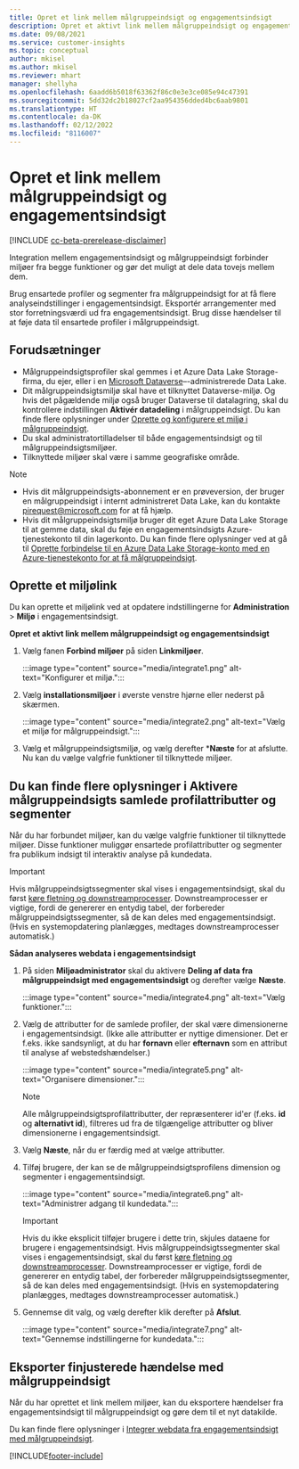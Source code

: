 ```yaml
---
title: Opret et link mellem målgruppeindsigt og engagementsindsigt
description: Opret et aktivt link mellem målgruppeindsigt og engagementsindsigt for at muliggøre tovejsdeling af data.
ms.date: 09/08/2021
ms.service: customer-insights
ms.topic: conceptual
author: mkisel
ms.author: mkisel
ms.reviewer: mhart
manager: shellyha
ms.openlocfilehash: 6aadd6b5018f63362f86c0e3e3ce085e94c47391
ms.sourcegitcommit: 5dd32dc2b18027cf2aa954356dded4bc6aab9801
ms.translationtype: HT
ms.contentlocale: da-DK
ms.lasthandoff: 02/12/2022
ms.locfileid: "8116007"
---
```

# <a name="create-a-link-between-audience-insights-and-engagement-insights"></a>Opret et link mellem målgruppeindsigt og engagementsindsigt

[!INCLUDE [cc-beta-prerelease-disclaimer](includes/cc-beta-prerelease-disclaimer.md)]

Integration mellem engagementsindsigt og målgruppeindsigt forbinder miljøer fra begge funktioner og gør det muligt at dele data tovejs mellem dem.

Brug ensartede profiler og segmenter fra målgruppeindsigt for at få flere analyseindstillinger i engagementsindsigt. Eksportér arrangementer med stor forretningsværdi ud fra engagementsindsigt. Brug disse hændelser til at føje data til ensartede profiler i målgruppeindsigt.

## <a name="prerequisites"></a>Forudsætninger

- Målgruppeindsigtsprofiler skal gemmes i et Azure Data Lake Storage-firma, du ejer, eller i en [Microsoft Dataverse](/powerapps/maker/data-platform/data-platform-intro)&ndash;-administrerede Data Lake. 
- Dit målgruppeindsigtsmiljø skal have et tilknyttet Dataverse-miljø. Og hvis det pågældende miljø også bruger Dataverse til datalagring, skal du kontrollere indstillingen **Aktivér datadeling** i målgruppeindsigt. Du kan finde flere oplysninger under [Oprette og konfigurere et miljø i målgruppeindsigt](../audience-insights/create-environment.md).
- Du skal administratortilladelser til både engagementsindsigt og til målgruppeindsigtsmiljøer.
- Tilknyttede miljøer skal være i samme geografiske område.

> [!NOTE]
> - Hvis dit målgruppeindsigts-abonnement er en prøveversion, der bruger en målgruppeindsigt i internt administreret Data Lake, kan du kontakte [pirequest@microsoft.com](mailto:pirequest@microsoft.com) for at få hjælp. 
> - Hvis dit målgruppeindsigtsmiljø bruger dit eget Azure Data Lake Storage til at gemme data, skal du føje en engagementsindsigts Azure-tjenestekonto til din lagerkonto. Du kan finde flere oplysninger ved at gå til [Oprette forbindelse til en Azure Data Lake Storage-konto med en Azure-tjenestekonto for at få målgruppeindsigt](../audience-insights/connect-service-principal.md). 


## <a name="create-an-environment-link"></a>Oprette et miljølink

Du kan oprette et miljølink ved at opdatere indstillingerne for **Administration** > **Miljø** i engagementsindsigt.

**Opret et aktivt link mellem målgruppeindsigt og engagementsindsigt**

1. Vælg fanen **Forbind miljøer** på siden **Linkmiljøer**.

    :::image type="content" source="media/integrate1.png" alt-text="Konfigurer et miljø.":::

1. Vælg **installationsmiljøer** i øverste venstre hjørne eller nederst på skærmen.

     :::image type="content" source="media/integrate2.png" alt-text="Vælg et miljø for målgruppeindsigt.":::

1. Vælg et målgruppeindsigtsmiljø, og vælg derefter ***Næste** for at afslutte. Nu kan du vælge valgfrie funktioner til tilknyttede miljøer.
 
## <a name="enable-audience-insights-unified-profiles-attributes-and-segments"></a>Du kan finde flere oplysninger i Aktivere målgruppeindsigts samlede profilattributter og segmenter

Når du har forbundet miljøer, kan du vælge valgfrie funktioner til tilknyttede miljøer. Disse funktioner muliggør ensartede profilattributter og segmenter fra publikum indsigt til interaktiv analyse på kundedata.

> [!IMPORTANT]
> Hvis målgruppeindsigtssegmenter skal vises i engagementsindsigt, skal du først [køre fletning og downstreamprocesser](../audience-insights/merge-entities.md). Downstreamprocesser er vigtige, fordi de genererer en entydig tabel, der forbereder målgruppeindsigtssegmenter, så de kan deles med engagementsindsigt. (Hvis en systemopdatering planlægges, medtages downstreamprocesser automatisk.)

**Sådan analyseres webdata i engagementsindsigt**

1. På siden **Miljøadministrator** skal du aktivere **Deling af data fra målgruppeindsigt med engagementsindsigt** og derefter vælge **Næste**.

    :::image type="content" source="media/integrate4.png" alt-text="Vælg funktioner.":::

1. Vælg de attributter for de samlede profiler, der skal være dimensionerne i engagementsindsigt. (Ikke alle attributter er nyttige dimensioner. Det er f.eks. ikke sandsynligt, at du har **fornavn** eller **efternavn** som en attribut til analyse af webstedshændelser.)

    :::image type="content" source="media/integrate5.png" alt-text="Organisere dimensioner.":::

   >[!NOTE]
   > Alle målgruppeindsigtsprofilattributter, der repræsenterer id'er (f.eks. **id** og **alternativt id**), filtreres ud fra de tilgængelige attributter og bliver dimensionerne i engagementsindsigt.

1. Vælg **Næste**, når du er færdig med at vælge attributter.
1. Tilføj brugere, der kan se de målgruppeindsigtsprofilens dimension og segmenter i engagementsindsigt.

    :::image type="content" source="media/integrate6.png" alt-text="Administrer adgang til kundedata.":::

   > [!IMPORTANT]
   > Hvis du ikke eksplicit tilføjer brugere i dette trin, skjules dataene for brugere i engagementsindsigt.
   > Hvis målgruppeindsigtssegmenter skal vises i engagementsindsigt, skal du først [køre fletning og downstreamprocesser](../audience-insights/merge-entities.md). Downstreamprocesser er vigtige, fordi de genererer en entydig tabel, der forbereder målgruppeindsigtssegmenter, så de kan deles med engagementsindsigt. (Hvis en systemopdatering planlægges, medtages downstreamprocesser automatisk.)

1. Gennemse dit valg, og vælg derefter klik derefter på **Afslut**.

    :::image type="content" source="media/integrate7.png" alt-text="Gennemse indstillingerne for kundedata.":::

## <a name="export-refined-events-to-audience-insights"></a>Eksporter finjusterede hændelse med målgruppeindsigt

Når du har oprettet et link mellem miljøer, kan du eksportere hændelser fra engagementsindsigt til målgruppeindsigt og gøre dem til et nyt datakilde. 

Du kan finde flere oplysninger i [Integrer webdata fra engagementsindsigt med målgruppeindsigt](../audience-insights/integrate-engagement-insights.md).

<!--
## Share engagement insights refined events with audience insights

After you create a link between environments, a new option becomes available for you to share [refined events](refined-events.md) with audience insights.

Consider the following when creating refined events for audience insights: 

- Provide a meaningful name for the refined event. It will be used as an activity name in audience insights.
- Select at least the following properties to create an activity in audience insights: 
    - Signal.Action.Name indicates the activity details.
    - Signal.User.Id maps with the customer ID.
    - Signal.View.Uri is a web address as a basis for segments or measures.
    - Signal.Export.Id is a primary key for events.
    - Signal.Timestamp determines the date and time for the activity.

To share refined events:

1. From the engagement insights menu, select **Data** and then select the **Events** tab.
2. On the **Action** menu, select **Share as activity**.

    :::image type="content" source="media/integrate8.png" alt-text="Data shared events settings.":::

3. You can view and stop actively shared events on the **Export and Sharing** tab.
4. -- per Michael K, we need a mock here (Mukesh needs to update to reflect what happens in AUI once a user shares a refined event (i.e. no longer AUI, data wrangler needs to go discover data in the storage, the shared event is available as a DS and entity, correct?)

### Attach refined events shared as activities to unified profiles in audience insights

You can bring customer web activity data from engagement insights into audience insights. In addition to transactional, demographic, or behavioral data, you can view activities on the web in unified customer profiles. You can then use these profiles to get insights such as segments, measures, and predictions for audience activation.

Follow the steps in [data unification](../audience-insights/data-unification.md) to map, match, and merge website authentication information to unified profiles in audience insights.

You can also share refined events that are now available in audience insights, identified as data sources and entities. 

Next, you can relate event data from engagement insights as unified activities in customer profiles.

### Relate refined event data as an activity of a customer profile

After unifying the data, you can configure the activity for the customer profile. For more information, go to [Customer activities](../audience-insights/activities.md).

:::image type="content" source="media/web-event-activity.png" alt-text="Activities page with expanded Edit activity pane.":::

Next, configure the new activity by using mapping elements: 

- **Primary Key**: Signal.Export.Id, a unique ID that is available for every event record in engagement insights. This property is automatically generated.

- **Timestamp**: Signal.Timestamp in the event property.

- **Event**: Signal.Name, the event name that you want to track.

- **Web address**: Signal.View.Uri that refers to the URI of the page that created the event.

- **Details**: Signal.Action.Name to represent the information to associate with the event. The selected property in this case indicates that the event is for email promotion.

- **Activity type**: In this example, we choose the existing activity type WebLog. This selection is a useful filter option to run prediction models or create segments based on this activity type.

- **Set up relationship**: This important setting ties the activity to existing customer profiles. **Signal.User.Id** is the identifier configured in the SDK to be collected. It relates to the user ID in other data sources that are configured in audience insights. 

This example configures the relationship between Signal.User.Id and RetailCustomers:CustomerRetailId, which is the primary key that was identified in the map step of the data unification process.

After processing the activities, you can review customer records and open a customer card to see activities from engagement insights in the timeline. 

> [!TIP]
> To find a customer ID that has an engagement insights activity, go to **Entities** and preview the data for the UnifiedActivity entity. **ActivityTypeDisplay = WebLog** contains the engagement insights activity configured in the preceding example. Copy the customer ID for one of those records and search<!--note from editor: Edit okay? I couldn't quite follow this.-- > for that ID on the **Customers** page.

--> 

[!INCLUDE[footer-include](../includes/footer-banner.md)]
